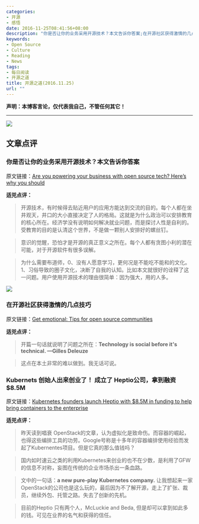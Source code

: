```yaml
---
categories:
- 开源
- 感悟
date: 2016-11-25T08:41:56+08:00
description: "你是否让你的业务采用开源技术？本文告诉你答案;在开源社区获得激情的几点技巧;Kubernets 创始人出来创业了！ 成立了 Heptio公司，拿到融资 $8.5M"
keywords:
- Open Source
- Culture
- Reading
- News
tags:
- 每日阅读
- 开源之道
title: 开源之道(2016.11.25)
url: ""
---
```


**声明：本博客言论，仅代表我自己，不管任何其它！**

---

![](https://opensource.com/sites/default/files/styles/image-full-size/public/images/life/thankyou-2015-osdc-lead.png?itok=iHkUt9WS)

## 文章点评

### 你是否让你的业务采用开源技术？本文告诉你答案

原文链接：[Are you powering your business with open source tech? Here’s why you should](http://anthillonline.com/powering-business-open-source-technologies/)

**适兕点评：**

> 开源技术，有时候得去贴近用户的应用方能达到交流的目的。每个人都在坐井观天，井口的大小直接决定了人的格局。这就是为什么政治可以安排教育的核心所在。经济学没有说明如何解决就业问题，而是探讨人性是自利的。受教育的目的是认清这个世界，不是做一颗别人安排好的螺丝钉。

> 意识的觉醒，恐怕才是开源的真正意义之所在。每个人都有贪图小利的潜在可能，对于开源软件有很多误解。

> 为什么需要布道师，0、没有人愿意学习，更何况是不能吃不能和的文化。1、习俗导致的圈子文化，决断了自我的认知。比如本文就很好的诠释了这一问题。用户使用开源技术的理由很简单：因为强大，用的人多。

![](https://opensource.com/sites/default/files/styles/image-full-size/public/images/life/people_remote_teams_world.png?itok=wI-GW8zX)

### 在开源社区获得激情的几点技巧

原文链接：[Get emotional: Tips for open source communities](https://opensource.com/article/16/11/communities-emotions-matter)

**适兕点评：**

> 开篇一句话就说明了问题之所在：**Technology is social before it's technical. —Gilles Deleuze**

> 这点在本土非常的难以做到。我无话可说。

### Kubernets 创始人出来创业了！ 成立了 Heptio公司，拿到融资 $8.5M

原文链接：[Kubernetes founders launch Heptio with $8.5M in funding to help bring containers to the enterprise](https://techcrunch.com/2016/11/17/kubernetes-founders-launch-heptio-with-8-5m-in-funding-to-help-bring-containers-to-the-enterprise/)

**适兕点评：**

> 昨天读到唱衰 OpenStack的文章，认为虚拟化是致命伤。而容器的崛起，也得这些编排工具的功劳。Google号称是十多年的容器编排使用经验而发起了Kubernentes项目。但是它真的那么值钱吗？

> 国内如时速云之类的利用Kubernetes来创业的也不在少数，是利用了GFW的信息不对称，妄图在传统的企业市场杀出一条血路。

> 文中的一句话：**a new pure-play Kubernetes company.** 让我想起来一家OpenStack的公司也是这么玩的，最后因为不了解开源，走上了扩张、裁员，继续外包、托管之路。失去了创新的先机。

> 目前的Heptio 只有两个人，McLuckie and Beda, 但是却可以拿到如此多的钱。可见在业界的名气和获得的信任。
